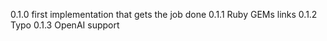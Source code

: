 0.1.0 first implementation that gets the job done 
0.1.1 Ruby GEMs links
0.1.2 Typo
0.1.3 OpenAI support
